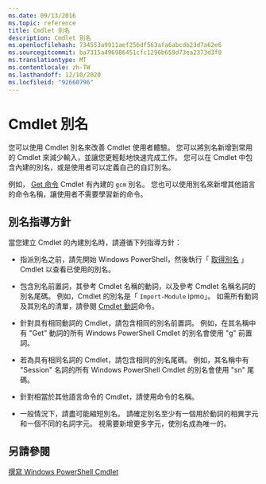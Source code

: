 ```yaml
---
ms.date: 09/13/2016
ms.topic: reference
title: Cmdlet 別名
description: Cmdlet 別名
ms.openlocfilehash: 734553a9911aef256df563afa6abcdb23d7a62e6
ms.sourcegitcommit: ba7315a496986451cfc1296b659d73ea2373d3f0
ms.translationtype: MT
ms.contentlocale: zh-TW
ms.lasthandoff: 12/10/2020
ms.locfileid: "92660796"
---
```

# <a name="cmdlet-aliases"></a>Cmdlet 別名

您可以使用 Cmdlet 別名來改善 Cmdlet 使用者體驗。 您可以將別名新增到常用的 Cmdlet 來減少輸入，並讓您更輕鬆地快速完成工作。 您可以在 Cmdlet 中包含內建的別名，或是使用者可以定義自己的自訂別名。

例如， [Get 命令](/powershell/module/microsoft.powershell.core/get-command) Cmdlet 有內建的 `gcm` 別名。 您也可以使用別名來新增其他語言的命令名稱，讓使用者不需要學習新的命令。

## <a name="alias-guidelines"></a>別名指導方針

當您建立 Cmdlet 的內建別名時，請遵循下列指導方針：

- 指派別名之前，請先開始 Windows PowerShell，然後執行「 [取得別名](/powershell/module/Microsoft.PowerShell.Utility/Get-Alias) 」 Cmdlet 以查看已使用的別名。

- 包含別名前置詞，其參考 Cmdlet 名稱的動詞，以及參考 Cmdlet 名稱名詞的別名尾碼。 例如，Cmdlet 的別名是「 `Import-Module` ipmo」。 如需所有動詞及其別名的清單，請參閱 [Cmdlet 動詞](./approved-verbs-for-windows-powershell-commands.md)命令。

- 針對具有相同動詞的 Cmdlet，請包含相同的別名前置詞。 例如，在其名稱中有 "Get" 動詞的所有 Windows PowerShell Cmdlet 的別名會使用 "g" 前置詞。

- 若為具有相同名詞的 Cmdlet，請包含相同的別名尾碼。 例如，其名稱中有 "Session" 名詞的所有 Windows PowerShell Cmdlet 的別名會使用 "sn" 尾碼。

- 針對相當於其他語言命令的 Cmdlet，請使用命令的名稱。

- 一般情況下，請盡可能縮短別名。 請確定別名至少有一個用於動詞的相異字元和一個不同的名詞字元。 視需要新增更多字元，使別名成為唯一的。

## <a name="see-also"></a>另請參閱

[撰寫 Windows PowerShell Cmdlet](./writing-a-windows-powershell-cmdlet.md)

